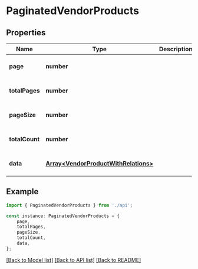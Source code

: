 # PaginatedVendorProducts


## Properties

Name | Type | Description | Notes
------------ | ------------- | ------------- | -------------
**page** | **number** |  | [optional] [default to undefined]
**totalPages** | **number** |  | [optional] [default to undefined]
**pageSize** | **number** |  | [optional] [default to undefined]
**totalCount** | **number** |  | [optional] [default to undefined]
**data** | [**Array&lt;VendorProductWithRelations&gt;**](VendorProductWithRelations.md) |  | [optional] [default to undefined]

## Example

```typescript
import { PaginatedVendorProducts } from './api';

const instance: PaginatedVendorProducts = {
    page,
    totalPages,
    pageSize,
    totalCount,
    data,
};
```

[[Back to Model list]](../README.md#documentation-for-models) [[Back to API list]](../README.md#documentation-for-api-endpoints) [[Back to README]](../README.md)
